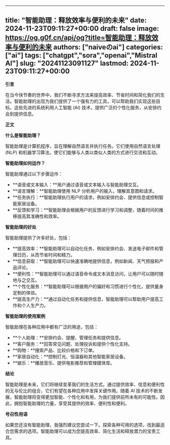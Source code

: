 
---
title: "智能助理：释放效率与便利的未来"
date: 2024-11-23T09:11:27+00:00
draft: false
image: https://og.g0f.cn/api/og?title=智能助理：释放效率与便利的未来
authors: ["naiveのai"]
categories: ["ai"]
tags: ["chatgpt","sora","openai","Mistral AI"]
slug: "20241123091127"
lastmod: 2024-11-23T09:11:27+00:00
---
**引言**

在当今快节奏的世界中，我们不断寻求方法来提高效率、节省时间和简化我们的生活。智能助理的出现为我们提供了一个强有力的工具，可以帮助我们实现这些目标。这些先进的系统利用人工智能 (AI) 技术，提供广泛的个性化服务，从安排约会到提供信息。

**正文**

**什么是智能助理？**

智能助理是计算机程序，旨在理解自然语言并执行任务。它们使用自然语言处理 (NLP) 和机器学习算法，使它们能够与人类以类似人类的方式进行交流和互动。

**智能助理如何运作？**

智能助理通过以下步骤运作：

* **语音或文本输入：**用户通过语音或文本输入与智能助理交互。
* **语言理解：**智能助理使用 NLP 分析用户的输入，理解其意图和请求。
* **任务执行：**智能助理执行用户的请求，例如安排约会、提供信息或控制智能家居设备。
* **反馈和学习：**智能助理会根据用户的反馈进行学习和调整，随着时间的推移提高其准确性和效率。

**智能助理的好处**

智能助理提供了许多好处，包括：

* **提高效率：**智能助理可以自动化任务，例如安排约会、发送电子邮件和管理日历，从而节省时间和精力。
* **信息获取：**智能助理可以快速准确地提供信息，例如新闻、天气预报和产品评论。
* **便利性：**智能助理可以通过语音命令或文本消息访问，让用户可以随时随地与之交互。
* **个性化服务：**智能助理可以根据用户的偏好和习惯进行个性化，提供量身定制的体验。
* **提高生产力：**通过自动化任务和提供信息，智能助理可以帮助用户提高工作和个人生产力。

**智能助理的使用案例**

智能助理在各种应用中都有广泛的用途，包括：

* **个人助理：**安排约会、提醒、管理任务和提供信息。
* **客户服务：**回答常见问题、处理投诉和提供个性化支持。
* **购物：**搜索产品、比较价格和下订单。
* **家居自动化：**控制灯光、恒温器和其他智能家居设备。
* **娱乐：**播放音乐、提供电影推荐和管理媒体库。

**结论**

智能助理是未来，它们将继续变革我们的生活方式。通过提供效率、信息和便利性的无与伦比的组合，它们有望在各种应用中发挥关键作用。随着 AI 技术的不断发展，智能助理将变得更加智能、个性化和有用，为我们提供前所未有的可能性。因此，拥抱智能助理的力量，享受其提供的效率、便利性和便利。

**号召性用语**

如果您还没有智能助理，我强烈建议您尝试一下。探索各种可用的选项，找到最适合您需求的选项。智能助理可以成为您提高效率、简化生活和释放潜力的宝贵工具。